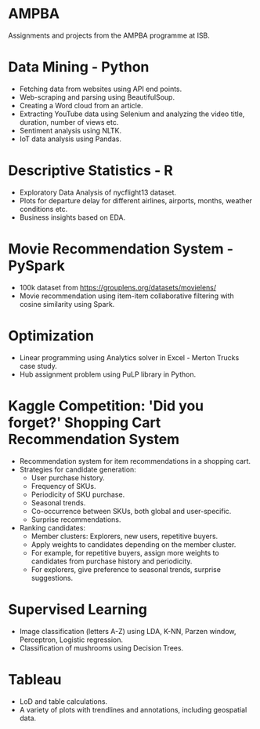 # AMPBA
Assignments and projects from the AMPBA programme at ISB.

# Data Mining - Python
* Fetching data from websites using API end points.
* Web-scraping and parsing using BeautifulSoup.
* Creating a Word cloud from an article.
* Extracting YouTube data using Selenium and analyzing the video title, duration, number of views etc.
* Sentiment analysis using NLTK.
* IoT data analysis using Pandas.

# Descriptive Statistics - R
* Exploratory Data Analysis of nycflight13 dataset.
* Plots for departure delay for different airlines, airports, months, weather conditions etc.
* Business insights based on EDA.

# Movie Recommendation System - PySpark
* 100k dataset from https://grouplens.org/datasets/movielens/
* Movie recommendation using item-item collaborative filtering with cosine similarity using Spark.

# Optimization
* Linear programming using Analytics solver in Excel - Merton Trucks case study.
* Hub assignment problem using PuLP library in Python.

# Kaggle Competition: 'Did you forget?' Shopping Cart Recommendation System
* Recommendation system for item recommendations in a shopping cart.
* Strategies for candidate generation:
  * User purchase history.
  * Frequency of SKUs.
  * Periodicity of SKU purchase.
  * Seasonal trends.
  * Co-occurrence between SKUs, both global and user-specific.
  * Surprise recommendations.
* Ranking candidates:
  * Member clusters: Explorers, new users, repetitive buyers.
  * Apply weights to candidates depending on the member cluster.
  * For example, for repetitive buyers, assign more weights to candidates from purchase history and periodicity.
  * For explorers, give preference to seasonal trends, surprise suggestions. 

# Supervised Learning
* Image classification (letters A-Z) using LDA, K-NN, Parzen window, Perceptron, Logistic regression.
* Classification of mushrooms using Decision Trees.
  
# Tableau
* LoD and table calculations.
* A variety of plots with trendlines and annotations, including geospatial data. 
